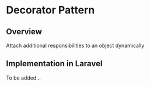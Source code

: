 # Decorator Pattern

## Overview

Attach additional responsibilities to an object dynamically

## Implementation in Laravel

To be added...